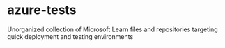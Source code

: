 # azure-tests
Unorganized collection of Microsoft Learn files and repositories targeting quick deployment and testing environments
